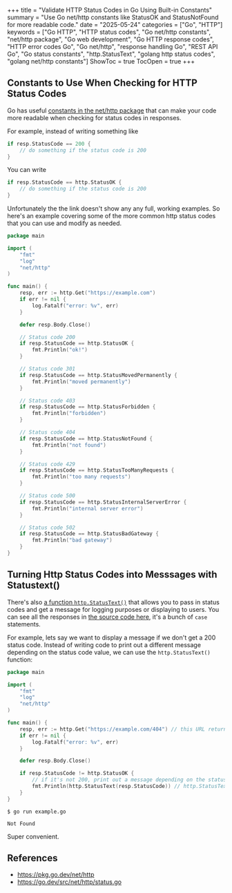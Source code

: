+++
title = "Validate HTTP Status Codes in Go Using Built-in Constants"
summary = "Use Go net/http constants like StatusOK and StatusNotFound for more readable code."
date = "2025-05-24"
categories = ["Go", "HTTP"]
keywords = ["Go HTTP", "HTTP status codes", "Go net/http constants", "net/http package", "Go web development", "Go HTTP response codes", "HTTP error codes Go", "Go net/http", "response handling Go", "REST API Go", "Go status constants", "http.StatusText", "golang http status codes", "golang net/http constants"]
ShowToc = true
TocOpen = true
+++

## Constants to Use When Checking for HTTP Status Codes

Go has useful [constants in the net/http package](https://pkg.go.dev/net/http#pkg-constants) that can make your code more readable when checking for status codes in responses.

For example, instead of writing something like

```go
if resp.StatusCode == 200 {
    // do something if the status code is 200
}
```

You can write
```go
if resp.StatusCode == http.StatusOK {
    // do something if the status code is 200
}
```

Unfortunately the the link doesn't show any any full, working examples. So here's an example covering some of the more common http status codes that you can use and modify as needed.

```go
package main

import (
	"fmt"
	"log"
	"net/http"
)

func main() {
	resp, err := http.Get("https://example.com")
	if err != nil {
		log.Fatalf("error: %v", err)
	}

	defer resp.Body.Close()

	// Status code 200
	if resp.StatusCode == http.StatusOK {
		fmt.Println("ok!")
	}

	// Status code 301
	if resp.StatusCode == http.StatusMovedPermanently {
		fmt.Println("moved permanently")
	}

	// Status code 403
	if resp.StatusCode == http.StatusForbidden {
		fmt.Println("forbidden")
	}

	// Status code 404
	if resp.StatusCode == http.StatusNotFound {
		fmt.Println("not found")
	}

	// Status code 429
	if resp.StatusCode == http.StatusTooManyRequests {
		fmt.Println("too many requests")
	}

	// Status code 500
	if resp.StatusCode == http.StatusInternalServerError {
		fmt.Println("internal server error")
	}

	// Status code 502
	if resp.StatusCode == http.StatusBadGateway {
		fmt.Println("bad gateway")
	}
}
```

## Turning Http Status Codes into Messsages with Statustext()

There's also [a function `http.StatusText()`](https://pkg.go.dev/net/http#StatusText) that allows you to pass in status codes and get a message for logging purposes or displaying to users. You can see all the responses in [the source code here](https://go.dev/src/net/http/status.go), it's a bunch of `case` statements.

For example, lets say we want to display a message if we don't get a 200 status code. Instead of writing code to print out a different message depending on the status code value, we can use the `http.StatusText()` function:

```go
package main

import (
	"fmt"
	"log"
	"net/http"
)

func main() {
	resp, err := http.Get("https://example.com/404") // this URL returns a 404 status code
	if err != nil {
		log.Fatalf("error: %v", err)
	}

	defer resp.Body.Close()

	if resp.StatusCode != http.StatusOK {
		// if it's not 200, print out a message depending on the status code
		fmt.Println(http.StatusText(resp.StatusCode)) // http.StatusText() is called here
	}
}
```

```
$ go run example.go

Not Found
```

Super convenient.

## References
- https://pkg.go.dev/net/http
- https://go.dev/src/net/http/status.go
